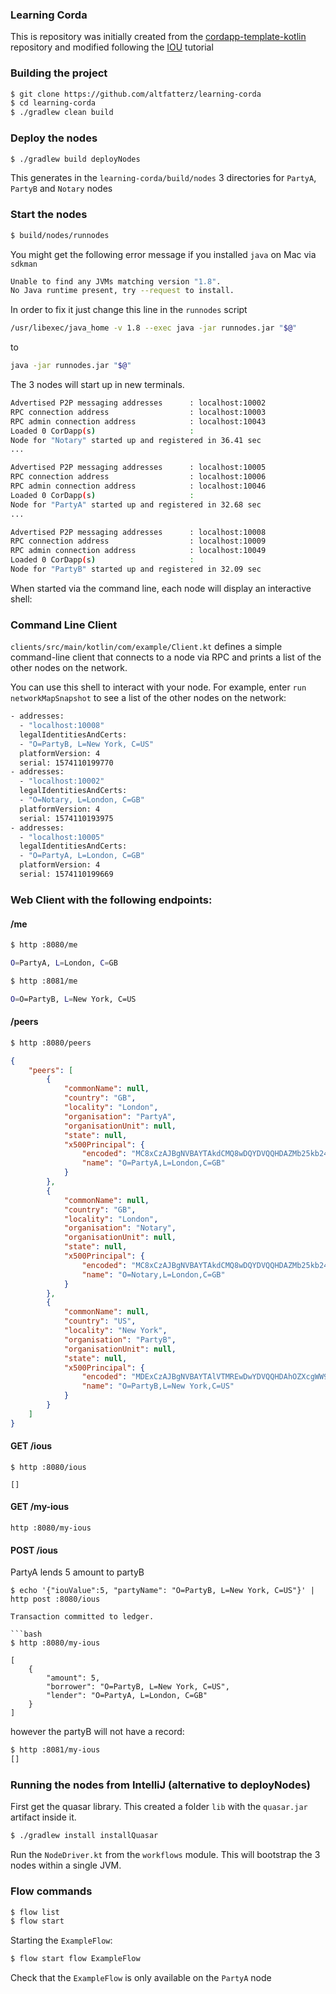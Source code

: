 ### Learning Corda

This is repository was initially created from the [cordapp-template-kotlin](https://github.com/corda/cordapp-template-kotlin/) repository and modified following the [IOU](https://docs.corda.net/tutorials-index.html) tutorial

### Building the project

```bash
$ git clone https://github.com/altfatterz/learning-corda
$ cd learning-corda
$ ./gradlew clean build
```

### Deploy the nodes

```bash
$ ./gradlew build deployNodes
```

This generates in the `learning-corda/build/nodes` 3 directories for `PartyA`, `PartyB` and `Notary` nodes

### Start the nodes

```bash
$ build/nodes/runnodes
```
 
You might get the following error message if you installed `java` on Mac via `sdkman` 

```bash
Unable to find any JVMs matching version "1.8".
No Java runtime present, try --request to install.
```
 
In order to fix it just change this line in the `runnodes` script

```bash
/usr/libexec/java_home -v 1.8 --exec java -jar runnodes.jar "$@"
```

to 

```bash
java -jar runnodes.jar "$@"
```

The 3 nodes will start up in new terminals.

```bash
Advertised P2P messaging addresses      : localhost:10002
RPC connection address                  : localhost:10003
RPC admin connection address            : localhost:10043
Loaded 0 CorDapp(s)                     : 
Node for "Notary" started up and registered in 36.41 sec
...

Advertised P2P messaging addresses      : localhost:10005
RPC connection address                  : localhost:10006
RPC admin connection address            : localhost:10046
Loaded 0 CorDapp(s)                     : 
Node for "PartyA" started up and registered in 32.68 sec
...

Advertised P2P messaging addresses      : localhost:10008
RPC connection address                  : localhost:10009
RPC admin connection address            : localhost:10049
Loaded 0 CorDapp(s)                     : 
Node for "PartyB" started up and registered in 32.09 sec
``` 

When started via the command line, each node will display an interactive shell:

### Command Line Client

`clients/src/main/kotlin/com/example/Client.kt` defines a simple command-line client that connects to a node via RPC 
and prints a list of the other nodes on the network.

You can use this shell to interact with your node. For example, enter `run networkMapSnapshot` to see a list of 
the other nodes on the network:

```bash
- addresses:
  - "localhost:10008"
  legalIdentitiesAndCerts:
  - "O=PartyB, L=New York, C=US"
  platformVersion: 4
  serial: 1574110199770
- addresses:
  - "localhost:10002"
  legalIdentitiesAndCerts:
  - "O=Notary, L=London, C=GB"
  platformVersion: 4
  serial: 1574110193975
- addresses:
  - "localhost:10005"
  legalIdentitiesAndCerts:
  - "O=PartyA, L=London, C=GB"
  platformVersion: 4
  serial: 1574110199669
```

### Web Client with the following endpoints:

#### /me

```bash
$ http :8080/me

O=PartyA, L=London, C=GB
```

```bash
$ http :8081/me

O=O=PartyB, L=New York, C=US
```

#### /peers

```bash
$ http :8080/peers
```

```json
{
    "peers": [
        {
            "commonName": null,
            "country": "GB",
            "locality": "London",
            "organisation": "PartyA",
            "organisationUnit": null,
            "state": null,
            "x500Principal": {
                "encoded": "MC8xCzAJBgNVBAYTAkdCMQ8wDQYDVQQHDAZMb25kb24xDzANBgNVBAoMBlBhcnR5QQ==",
                "name": "O=PartyA,L=London,C=GB"
            }
        },
        {
            "commonName": null,
            "country": "GB",
            "locality": "London",
            "organisation": "Notary",
            "organisationUnit": null,
            "state": null,
            "x500Principal": {
                "encoded": "MC8xCzAJBgNVBAYTAkdCMQ8wDQYDVQQHDAZMb25kb24xDzANBgNVBAoMBk5vdGFyeQ==",
                "name": "O=Notary,L=London,C=GB"
            }
        },
        {
            "commonName": null,
            "country": "US",
            "locality": "New York",
            "organisation": "PartyB",
            "organisationUnit": null,
            "state": null,
            "x500Principal": {
                "encoded": "MDExCzAJBgNVBAYTAlVTMREwDwYDVQQHDAhOZXcgWW9yazEPMA0GA1UECgwGUGFydHlC",
                "name": "O=PartyB,L=New York,C=US"
            }
        }
    ]
}
```

#### GET /ious

```
$ http :8080/ious

[]
```

#### GET /my-ious

```
http :8080/my-ious
```

#### POST /ious

PartyA lends 5 amount to partyB

```
$ echo '{"iouValue":5, "partyName": "O=PartyB, L=New York, C=US"}' | http post :8080/ious

Transaction committed to ledger.

```bash
$ http :8080/my-ious

[
    {
        "amount": 5,
        "borrower": "O=PartyB, L=New York, C=US",
        "lender": "O=PartyA, L=London, C=GB"
    }
]
```

however the partyB will not have a record:

```bash
$ http :8081/my-ious
[]
```

### Running the nodes from IntelliJ (alternative to deployNodes)

First get the quasar library. This created a folder `lib` with the `quasar.jar` artifact inside it.
```bash
$ ./gradlew install installQuasar 
```

Run the `NodeDriver.kt` from the `workflows` module. This will bootstrap the 3 nodes within a single JVM.


### Flow commands

```bash
$ flow list
$ flow start
```

Starting the `ExampleFlow`:

```bash
$ flow start flow ExampleFlow
```

Check that the `ExampleFlow` is only available on the `PartyA` node
